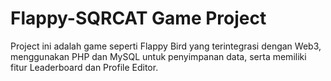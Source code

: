 # Flappy-SQRCAT Game Project
Project ini adalah game seperti Flappy Bird yang terintegrasi dengan Web3, menggunakan PHP dan MySQL untuk penyimpanan data, serta memiliki fitur Leaderboard dan Profile Editor.
